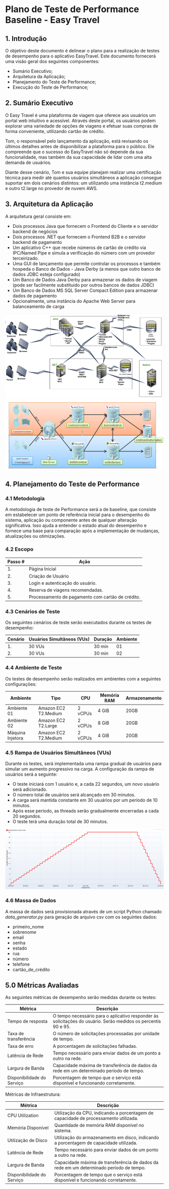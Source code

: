 # Plano de Teste de Performance Baseline - Easy Travel 

## 1. Introdução
O objetivo deste documento é delinear o plano para a realização de testes de desempenho para o aplicativo EasyTravel. Este documento fornecerá uma visão geral dos seguintes componentes:
- Sumário Executivo;
- Arquitetura da Aplicação;
- Planejamento do Teste de Performance;
- Execução do Teste de Performance;


## 2. Sumário Executivo
O Easy Travel é uma plataforma de viagem que oferece aos usuários um portal web intuitivo e acessível. Através deste portal, os usuários podem explorar uma variedade de opções de viagens e efetuar suas compras de forma conveniente, utilizando cartão de crédito.

Tom, o responsável pelo lançamento da aplicação, está revisando os últimos detalhes antes de disponibilizar a plataforma para o público. Ele compreende que o sucesso do EasyTravel não só depende da sua funcionalidade, mas também da sua capacidade de lidar com uma alta demanda de usuários.

Diante desse cenário, Tom e sua equipe planejam realizar uma certificação técnica para medir até quantos usuários simultâneos a aplicação consegue suportar em dois cenários distintos: um utilizando uma instância t2.medium e outro t2.large no provedor de nuvem AWS.


## 3. Arquitetura da Aplicação
A arquitetura geral consiste em:

- Dois processos Java que fornecem o Frontend do Cliente e o servidor backend de negócios
- Dois processos .NET que fornecem o Frontend B2B e o servidor backend de pagamento
- Um aplicativo C++ que recebe números de cartão de crédito via IPC/Named Pipe e simula a verificação do número com um provedor terceirizado.
- Uma GUI de lançamento que permite controlar os processos e também hospeda o Banco de Dados - Java Derby (a menos que outro banco de dados JDBC esteja configurado)
- Um Banco de Dados Java Derby para armazenar os dados de viagem (pode ser facilmente substituído por outros bancos de dados JDBC)
- Um Banco de Dados MS SQL Server Compact Edition para armazenar dados de pagamento
- Opcionalmente, uma instância do Apache Web Server para balanceamento de carga

<div align="center">
  <img src="easyTravel-Technology-Architecture.png" alt="Performance Planning">

</div>

<div align="center">
  <img src="easyTravel_Architecture.png" alt="Performance Planning">

</div>

## 4. Planejamento do Teste de Performance

### 4.1 Metodologia

A metodologia de teste de Performance será a de baseline, que consiste em estabelecer um ponto de referência inicial para o desempenho do sistema, aplicação ou componente antes de qualquer alteração significativa. Isso ajuda a entender o estado atual do desempenho e fornece uma base para comparação após a implementação de mudanças, atualizações ou otimizações.


### 4.2 Escopo

| Passo # | Ação                                              |
|---------|---------------------------------------------------|
| 1.      | Página Inicial                                    |
| 2.      | Criação de Usuário                                |
| 3.      | Login e autenticação do usuário.                  |
| 4.      | Reserva de viagens recomendadas.                  |
| 5.      | Processamento de pagamento com cartão de crédito. |

### 4.3 Cenários de Teste
Os seguintes cenários de teste serão executados durante os testes de desempenho:

| Cenário | Usuários Simultâneos (VUs) | Duração | Ambiente |
|---------|----------------------------|---------|----------|
| 1.      | 30 VUs                     | 30 min  | 01       |
| 2.      | 30 VUs                     | 30 min  | 02       |


### 4.4 Ambiente de Teste
Os testes de desempenho serão realizados em ambientes com a seguintes configurações:

| Ambiente         | Tipo                 | CPU     | Memória RAM | Armazenamento |
|------------------|----------------------|---------|-------------|---------------|
| Ambiente 01      | Amazon EC2 T2.Medium | 2 vCPUs | 4 GiB       | 20GB          |
| Ambiente 02      | Amazon EC2 T2.Large  | 2 vCPUs | 8 GiB       | 20GB          |
| Máquina Injetora | Amazon EC2 T2.Medium | 2 vCPUs | 4 GiB       | 20GB          |


### 4.5 Rampa de Usuários Simultâneos (VUs)
Durante os testes, será implementada uma rampa gradual de usuários para simular um aumento progressivo na carga. A configuração da rampa de usuários será a seguinte:

- O teste iniciará com 1 usuário e, a cada 22 segundos, um novo usuário será adicionado.
- O número total de usuários será alcançado em 30 minutos.
- A carga será mantida constante em 30 usuários por um período de 10 minutos.
- Após esse período, as threads serão gradualmente encerradas a cada 20 segundos.
- O teste terá uma duração total de 30 minutos.

<div align="center">
  <img src="Baseline_Testing.png" alt="Performance Planning">

</div>

### 4.6 Massa de Dados
A massa de dados será provisionada através de um script Python chamado *data_generator.py* para geração de arquivo csv com os seguintes dados:

- primeiro_nome
- sobrenome
- email
- senha
- estado
- rua
- número
- telefone
- cartão_de_crédito

## 5.0 Métricas Avaliadas
As seguintes métricas de desempenho serão medidas durante os testes:

| Métrica                    | Descrição                                                                                                      |
|----------------------------|----------------------------------------------------------------------------------------------------------------|
| Tempo de resposta          | O tempo necessário para o aplicativo responder às solicitações do usuário. Serão medidos os percentis 90 e 95. |
| Taxa de transferência      | O número de solicitações processadas por unidade de tempo.                                                     |
| Taxa de erro               | A porcentagem de solicitações falhadas.                                                                        |
| Latência de Rede           | Tempo necessário para enviar dados de um ponto a outro na rede.                                                |
| Largura de Banda           | Capacidade máxima de transferência de dados da rede em um determinado período de tempo.                        |
| Disponibilidade do Serviço | Porcentagem de tempo que o serviço está disponível e funcionando corretamente.                                 |

Métricas de Infraestrutura:

| Métrica                    | Descrição                                                                               |
|----------------------------|-----------------------------------------------------------------------------------------|
| CPU Utilization            | Utilização da CPU, indicando a porcentagem de capacidade de processamento utilizada.    |
| Memória Disponível         | Quantidade de memória RAM disponível no sistema.                                        |
| Utilização de Disco        | Utilização do armazenamento em disco, indicando a porcentagem de capacidade utilizada.  |
| Latência de Rede           | Tempo necessário para enviar dados de um ponto a outro na rede.                         |
| Largura de Banda           | Capacidade máxima de transferência de dados da rede em um determinado período de tempo. |
| Disponibilidade do Serviço | Porcentagem de tempo que o serviço está disponível e funcionando corretamente.          |